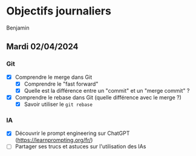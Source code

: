 # Objectifs journaliers

Benjamin

## Mardi 02/04/2024

### Git

- [x] Comprendre le merge dans Git
  - [x] Comprendre le "fast forward"
  - [x] Quelle est la différence entre un "commit" et un "merge commit" ?
- [x] Comprendre le rebase dans Git (quelle différence avec le merge ?)
  - [x] Savoir utiliser le `git rebase`

### IA

- [x] Découvrir le prompt engineering sur ChatGPT (https://learnprompting.org/fr/)
- [ ] Partager ses trucs et astuces sur l'utilisation des IAs
